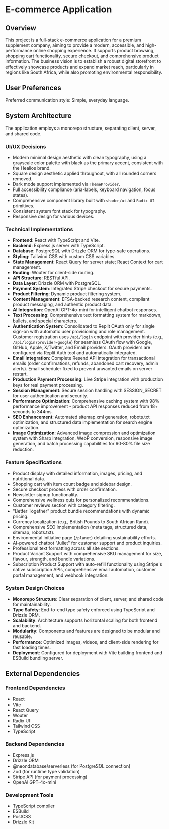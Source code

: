 # E-commerce Application

## Overview
This project is a full-stack e-commerce application for a premium supplement company, aiming to provide a modern, accessible, and high-performance online shopping experience. It supports product browsing, shopping cart functionality, secure checkout, and comprehensive product information. The business vision is to establish a robust digital storefront to effectively showcase products and expand market reach, particularly in regions like South Africa, while also promoting environmental responsibility.

## User Preferences
Preferred communication style: Simple, everyday language.

## System Architecture

The application employs a monorepo structure, separating client, server, and shared code.

### UI/UX Decisions
- Modern minimal design aesthetic with clean typography, using a grayscale color palette with black as the primary accent, consistent with the Healios brand.
- Square design aesthetic applied throughout, with all rounded corners removed.
- Dark mode support implemented via `ThemeProvider`.
- Full accessibility compliance (aria-labels, keyboard navigation, focus states).
- Comprehensive component library built with `shadcn/ui` and `Radix UI` primitives.
- Consistent system font stack for typography.
- Responsive design for various devices.

### Technical Implementations
- **Frontend**: React with TypeScript and Vite.
- **Backend**: Express.js server with TypeScript.
- **Database**: PostgreSQL with Drizzle ORM for type-safe operations.
- **Styling**: Tailwind CSS with custom CSS variables.
- **State Management**: React Query for server state; React Context for cart management.
- **Routing**: Wouter for client-side routing.
- **API Structure**: RESTful API.
- **Data Layer**: Drizzle ORM with PostgreSQL.
- **Payment System**: Integrated Stripe checkout for secure payments.
- **Product Filtering**: Dynamic product filtering system.
- **Content Management**: EFSA-backed research content, compliant product messaging, and authentic product data.
- **AI Integration**: OpenAI GPT-4o-mini for intelligent chatbot responses.
- **Text Processing**: Comprehensive text formatting system for markdown, bullets, and special characters.
- **Authentication System**: Consolidated to Replit OAuth only for single sign-on with automatic user provisioning and role management. Customer registration uses `/api/login` endpoint with provider hints (e.g., `/api/login?provider=google`) for seamless OAuth flow with Google, GitHub, Apple, X/Twitter, and Email providers. OAuth providers are configured via Replit Auth tool and automatically integrated.
- **Email Integration**: Complete Resend API integration for transactional emails (order confirmations, refunds, abandoned cart recovery, admin alerts). Email scheduler fixed to prevent unwanted emails on server restart.
- **Production Payment Processing**: Live Stripe integration with production keys for real payment processing.
- **Session Management**: Secure session handling with SESSION_SECRET for user authentication and security.
- **Performance Optimization**: Comprehensive caching system with 98% performance improvement - product API responses reduced from 18+ seconds to 344ms.
- **SEO Enhancement**: Automated sitemap.xml generation, robots.txt optimization, and structured data implementation for search engine optimization.
- **Image Optimization**: Advanced image compression and optimization system with Sharp integration, WebP conversion, responsive image generation, and batch processing capabilities for 60-80% file size reduction.

### Feature Specifications
- Product display with detailed information, images, pricing, and nutritional data.
- Shopping cart with item count badge and sidebar design.
- Secure checkout process with order confirmation.
- Newsletter signup functionality.
- Comprehensive wellness quiz for personalized recommendations.
- Customer reviews section with category filtering.
- "Better Together" product bundle recommendations with dynamic pricing.
- Currency localization (e.g., British Pounds to South African Rand).
- Comprehensive SEO implementation (meta tags, structured data, sitemap, robots.txt).
- Environmental initiative page (`/planet`) detailing sustainability efforts.
- AI-powered chatbot "Juliet" for customer support and product inquiries.
- Professional text formatting across all site sections.
- Product Variant Support with comprehensive SKU management for size, flavour, strength, and bundle variations.
- Subscription Product Support with auto-refill functionality using Stripe's native subscription APIs, comprehensive email automation, customer portal management, and webhook integration.

### System Design Choices
- **Monorepo Structure**: Clear separation of client, server, and shared code for maintainability.
- **Type Safety**: End-to-end type safety enforced using TypeScript and Drizzle ORM.
- **Scalability**: Architecture supports horizontal scaling for both frontend and backend.
- **Modularity**: Components and features are designed to be modular and reusable.
- **Performance**: Optimized images, videos, and client-side rendering for fast loading times.
- **Deployment**: Configured for deployment with Vite building frontend and ESBuild bundling server.

## External Dependencies

### Frontend Dependencies
- React
- Vite
- React Query
- Wouter
- Radix UI
- Tailwind CSS
- TypeScript

### Backend Dependencies
- Express.js
- Drizzle ORM
- @neondatabase/serverless (for PostgreSQL connection)
- Zod (for runtime type validation)
- Stripe API (for payment processing)
- OpenAI GPT-4o-mini

### Development Tools
- TypeScript compiler
- ESBuild
- PostCSS
- Drizzle Kit